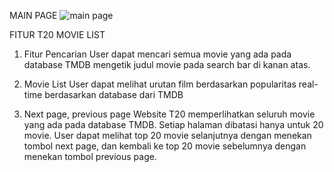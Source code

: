 MAIN PAGE 
![main page](https://raw.githubusercontent.com/wwwscarlet/wwwscarlet.github.io/master/mainPage.png?raw=true)

FITUR T20 MOVIE LIST

1. Fitur Pencarian
   User dapat mencari semua movie yang ada pada database TMDB mengetik judul movie pada search bar di kanan atas.
   
2. Movie List
   User dapat melihat urutan film berdasarkan popularitas real-time berdasarkan database dari TMDB
   
3. Next page, previous page
   Website T20 memperlihatkan seluruh movie yang ada pada database TMDB. Setiap halaman dibatasi hanya untuk 20 movie. User dapat melihat top 20 movie selanjutnya dengan menekan tombol next page, dan kembali ke top 20 movie sebelumnya dengan menekan tombol previous page.
